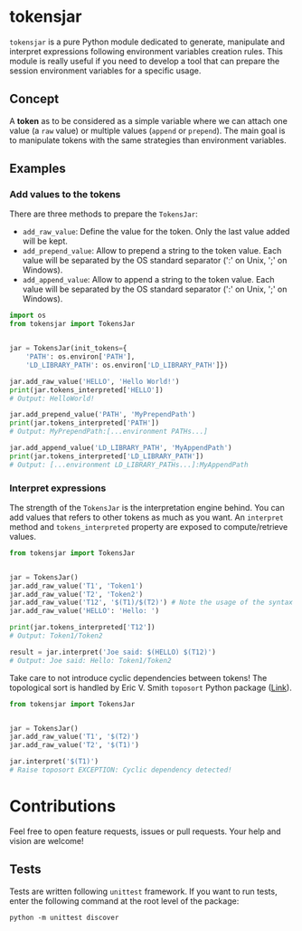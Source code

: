 # tokensjar

`tokensjar` is a pure Python module dedicated to generate, manipulate and interpret expressions following environment variables creation rules. This module is really useful if you need to develop a tool that can prepare the session environment variables for a specific usage.

## Concept

A **token** as to be considered as a simple variable where we can attach one value (a `raw` value) or multiple values (`append` or `prepend`). The main goal is to manipulate tokens with the same strategies than environment variables. 

## Examples

### Add values to the tokens

There are three methods to prepare the `TokensJar`:

- `add_raw_value`: Define the value for the token. Only the last value added will be kept.
- `add_prepend_value`: Allow to prepend a string to the token value. Each value will be separated by the OS standard separator (':' on Unix, ';' on Windows).
- `add_append_value`: Allow to append a string to the token value. Each value will be separated by the OS standard separator (':' on Unix, ';' on Windows).

```python
import os
from tokensjar import TokensJar


jar = TokensJar(init_tokens={
    'PATH': os.environ['PATH'],
    'LD_LIBRARY_PATH': os.environ['LD_LIBRARY_PATH']})

jar.add_raw_value('HELLO', 'Hello World!')
print(jar.tokens_interpreted['HELLO'])
# Output: HelloWorld!

jar.add_prepend_value('PATH', 'MyPrependPath')
print(jar.tokens_interpreted['PATH'])
# Output: MyPrependPath:[...environment PATHs...]

jar.add_append_value('LD_LIBRARY_PATH', 'MyAppendPath')
print(jar.tokens_interpreted['LD_LIBRARY_PATH'])
# Output: [...environment LD_LIBRARY_PATHs...]:MyAppendPath
```

### Interpret expressions

The strength of the `TokensJar` is the interpretation engine behind. You can add values that refers to other tokens as much as you want. An `interpret` method and `tokens_interpreted` property are exposed to compute/retrieve values.

```python
from tokensjar import TokensJar


jar = TokensJar()
jar.add_raw_value('T1', 'Token1')
jar.add_raw_value('T2', 'Token2')
jar.add_raw_value('T12', '$(T1)/$(T2)') # Note the usage of the syntax $()
jar.add_raw_value('HELLO': 'Hello: ')

print(jar.tokens_interpreted['T12'])
# Output: Token1/Token2

result = jar.interpret('Joe said: $(HELLO) $(T12)')
# Output: Joe said: Hello: Token1/Token2
```

 Take care to not introduce cyclic dependencies between tokens! The topological sort is handled by Eric V. Smith `toposort` Python package ([Link](https://pypi.org/project/toposort)).

 ```python
from tokensjar import TokensJar


jar = TokensJar()
jar.add_raw_value('T1', '$(T2)')
jar.add_raw_value('T2', '$(T1)')

jar.interpret('$(T1)')
# Raise toposort EXCEPTION: Cyclic dependency detected!
 ```

 # Contributions

 Feel free to open feature requests, issues or pull requests. Your help and vision are welcome!

 ## Tests

 Tests are written following `unittest` framework. If you want to run tests, enter the following command at the root level of the package:

 ```
 python -m unittest discover
 ``` 
